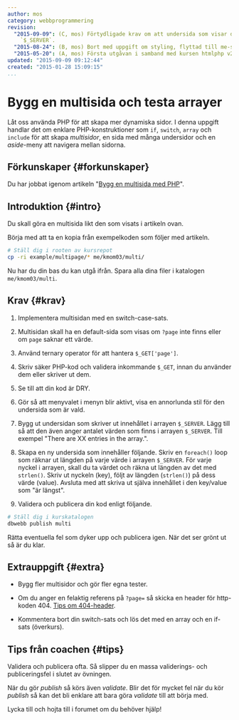 ```yaml
---
author: mos
category: webbprogrammering
revision:
  "2015-09-09": (C, mos) Förtydligade krav om att undersida som visar detaljer om
    `$_SERVER`.
  "2015-08-24": (B, mos) Bort med uppgift om styling, flyttad till me-sidans uppgift.
  "2015-05-20": (A, mos) Första utgåvan i samband med kursen htmlphp v2.
updated: "2015-09-09 09:12:44"
created: "2015-01-28 15:09:15"
...
```

Bygg en multisida och testa arrayer
==================================

Låt oss använda PHP för att skapa mer dynamiska sidor. I denna uppgift handlar det om enklare PHP-konstruktioner som `if`, `switch`, `array` och `include` för att skapa *multisidor*, en sida med många undersidor och en *aside*-meny att navigera mellan sidorna.

<!--more-->



Förkunskaper {#forkunskaper}
-----------------------

Du har jobbat igenom artikeln "[Bygg en multisida med PHP](kunskap/bygg-en-multisida-med-php)".



Introduktion {#intro}
-----------------------

Du skall göra en multisida likt den som visats i artikeln ovan.

Börja med att ta en kopia från exempelkoden som följer med artikeln.

```bash
# Ställ dig i rooten av kursrepot
cp -ri example/multipage/* me/kmom03/multi/
```

Nu har du din bas du kan utgå ifrån. Spara alla dina filer i katalogen `me/kmom03/multi`.



Krav {#krav}
-----------------------

1. Implementera multisidan med en switch-case-sats.

1. Multisidan skall ha en default-sida som visas om `?page` inte finns eller om `page` saknar ett värde.

1. Använd ternary operator för att hantera `$_GET['page']`.

1. Skriv säker PHP-kod och validera inkommande `$_GET`, innan du använder dem eller skriver ut dem.

1. Se till att din kod är DRY.

1. Gör så att menyvalet i menyn blir aktivt, visa en annorlunda stil för den undersida som är vald.

1. Bygg ut undersidan som skriver ut innehållet i arrayen `$_SERVER`. Lägg till så att den även anger antalet värden som finns i arrayen `$_SERVER`. Till exempel "There are XX entries in the array.".

1. Skapa en ny undersida som innehåller följande. Skriv en `foreach()` loop som räknar ut längden på varje värde i arrayen `$_SERVER`. För varje nyckel i arrayen, skall du ta värdet och räkna ut längden av det med `strlen()`. Skriv ut nyckeln (key), följt av längden (`strlen()`) på dess värde (value). Avsluta med att skriva ut själva innehållet i den key/value som "är längst".

1. Validera och publicera din kod enligt följande.

```bash
# Ställ dig i kurskatalogen
dbwebb publish multi
```

Rätta eventuella fel som dyker upp och publicera igen. När det ser grönt ut så är du klar. 



Extrauppgift {#extra}
-----------------------

* Bygg fler multisidor och gör fler egna tester.

* Om du anger en felaktig referens på `?page=` så skicka en header för http-koden 404. [Tips om 404-header](kunskap/kom-i-gang-med-php-pa-20-steg#header-func).

* Kommentera bort din switch-sats och lös det med en array och en if-sats (överkurs).



Tips från coachen {#tips}
-----------------------

Validera och publicera ofta. Så slipper du en massa validerings- och publiceringsfel i slutet av övningen.

När du gör *publish* så körs även *validate*. Blir det för mycket fel när du kör *publish* så kan det bli enklare att bara göra *validate* till att börja med.

Lycka till och hojta till i forumet om du behöver hjälp!




